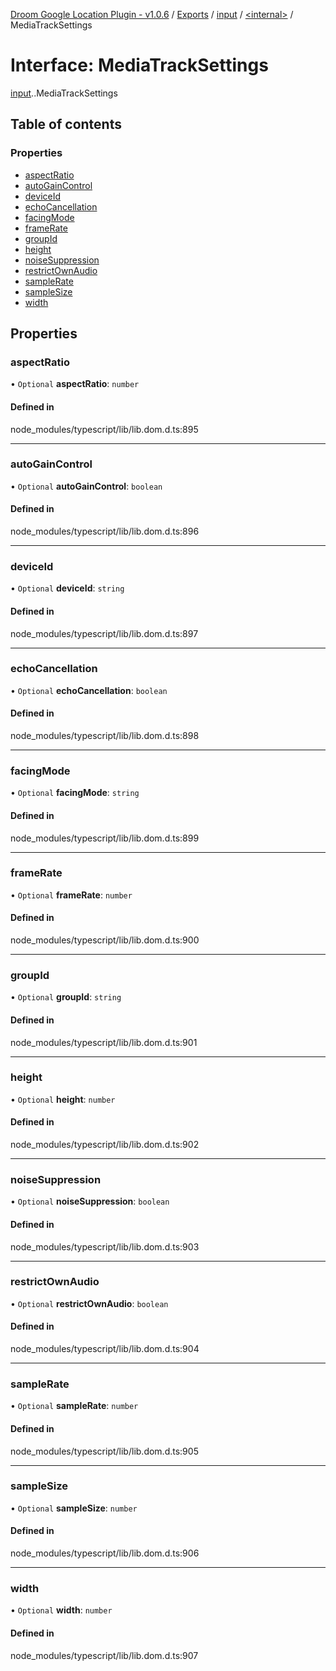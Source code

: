 [Droom Google Location Plugin - v1.0.6](../README.md) / [Exports](../modules.md) / [input](../modules/input.md) / [<internal\>](../modules/input._internal_.md) / MediaTrackSettings

# Interface: MediaTrackSettings

[input](../modules/input.md).[<internal>](../modules/input._internal_.md).MediaTrackSettings

## Table of contents

### Properties

- [aspectRatio](input._internal_.MediaTrackSettings.md#aspectratio)
- [autoGainControl](input._internal_.MediaTrackSettings.md#autogaincontrol)
- [deviceId](input._internal_.MediaTrackSettings.md#deviceid)
- [echoCancellation](input._internal_.MediaTrackSettings.md#echocancellation)
- [facingMode](input._internal_.MediaTrackSettings.md#facingmode)
- [frameRate](input._internal_.MediaTrackSettings.md#framerate)
- [groupId](input._internal_.MediaTrackSettings.md#groupid)
- [height](input._internal_.MediaTrackSettings.md#height)
- [noiseSuppression](input._internal_.MediaTrackSettings.md#noisesuppression)
- [restrictOwnAudio](input._internal_.MediaTrackSettings.md#restrictownaudio)
- [sampleRate](input._internal_.MediaTrackSettings.md#samplerate)
- [sampleSize](input._internal_.MediaTrackSettings.md#samplesize)
- [width](input._internal_.MediaTrackSettings.md#width)

## Properties

### aspectRatio

• `Optional` **aspectRatio**: `number`

#### Defined in

node_modules/typescript/lib/lib.dom.d.ts:895

___

### autoGainControl

• `Optional` **autoGainControl**: `boolean`

#### Defined in

node_modules/typescript/lib/lib.dom.d.ts:896

___

### deviceId

• `Optional` **deviceId**: `string`

#### Defined in

node_modules/typescript/lib/lib.dom.d.ts:897

___

### echoCancellation

• `Optional` **echoCancellation**: `boolean`

#### Defined in

node_modules/typescript/lib/lib.dom.d.ts:898

___

### facingMode

• `Optional` **facingMode**: `string`

#### Defined in

node_modules/typescript/lib/lib.dom.d.ts:899

___

### frameRate

• `Optional` **frameRate**: `number`

#### Defined in

node_modules/typescript/lib/lib.dom.d.ts:900

___

### groupId

• `Optional` **groupId**: `string`

#### Defined in

node_modules/typescript/lib/lib.dom.d.ts:901

___

### height

• `Optional` **height**: `number`

#### Defined in

node_modules/typescript/lib/lib.dom.d.ts:902

___

### noiseSuppression

• `Optional` **noiseSuppression**: `boolean`

#### Defined in

node_modules/typescript/lib/lib.dom.d.ts:903

___

### restrictOwnAudio

• `Optional` **restrictOwnAudio**: `boolean`

#### Defined in

node_modules/typescript/lib/lib.dom.d.ts:904

___

### sampleRate

• `Optional` **sampleRate**: `number`

#### Defined in

node_modules/typescript/lib/lib.dom.d.ts:905

___

### sampleSize

• `Optional` **sampleSize**: `number`

#### Defined in

node_modules/typescript/lib/lib.dom.d.ts:906

___

### width

• `Optional` **width**: `number`

#### Defined in

node_modules/typescript/lib/lib.dom.d.ts:907
